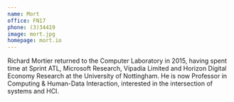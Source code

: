 ```yaml
---
name: Mort
office: FN17
phone: (3)34419
image: mort.jpg
homepage: mort.io
---
```


Richard Mortier returned to the Computer Laboratory in 2015, having spent time at Sprint ATL, Microsoft
Research, Vipadia Limited and Horizon Digital Economy Research at the University of Nottingham. He is now
Professor in Computing & Human-Data Interaction, interested in the intersection of systems and HCI.
